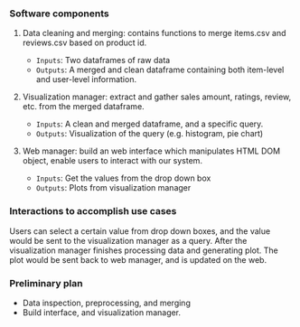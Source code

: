 ### Software components
1. Data cleaning and merging: contains functions to merge items.csv and
reviews.csv based on product id.
   + ``Inputs``: Two dataframes of raw data
   + ``Outputs``: A merged and clean dataframe containing both item-level
   and user-level information.

2. Visualization manager: extract and gather sales amount, ratings, review,
etc. from the merged dataframe.
   + ``Inputs``: A clean and merged dataframe, and a specific query.
   + ``Outputs``: Visualization of the query (e.g. histogram, pie chart)

3. Web manager: build an web interface which manipulates HTML DOM object,
enable users to interact with our system.
   + ``Inputs``: Get the values from the drop down box
   + ``Outputs``: Plots from visualization manager

### Interactions to accomplish use cases
Users can select a certain value from drop down boxes, and the value would 
be sent to the visualization manager as a query. After the visualization 
manager finishes processing data and generating plot. The plot would be
sent back to web manager, and is updated on the web.

### Preliminary plan
   + Data inspection, preprocessing, and merging
   + Build interface, and visualization manager.

